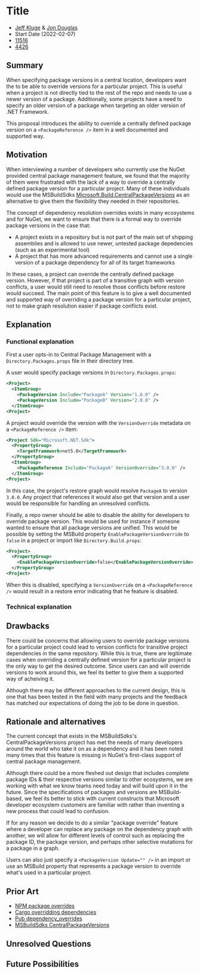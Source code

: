 # Title

- [Jeff Kluge](https://github.com/jeffkl) & [Jon Douglas](https://github.com/jondouglas)
- Start Date (2022-02-07)
- [11516](https://github.com/NuGet/Home/issues/11516)
- [4426](https://github.com/NuGet/NuGet.Client/pull/4426)

## Summary

<!-- One-paragraph description of the proposal. -->
When specifying package versions in a central location, developers want the to be able to override versions for a particular project.  This is useful when a project is not directly tied to the rest of the repo and needs to use a newer version of a package.  Additionally, some projects have a need to specify an older version of a package when targeting an older version of .NET Framework.

This proposal introduces the ability to override a centrally defined package version on a `<PackageReference />` item in a well documented and supported way.

## Motivation 

<!-- Why are we doing this? What pain points does this solve? What is the expected outcome? -->
When interviewing a number of developers who currently use the NuGet provided central package management feature, we found that the majority of them were frustrated with the lack of a way to override a centrally defined package version for a particular project. Many of these individuals would use the MSBuildSdks [Microsoft.Build.CentralPackageVersions](https://github.com/microsoft/msbuildsdks) as an alternative to give them the flexibility they needed in their repositories.

The concept of dependency resolution overrides exists in many ecosystems and for NuGet, we want to ensure that there is a formal way to override package versions in the case that:

- A project exists in a repository but is not part of the main set of shipping assemblies and is allowed to use newer, untested package depedencies (such as an experimental tool)
- A project that has more advanced requirements and cannot use a single version of a package dependency for all of its target frameworks

In these cases, a project can override the centrally defined package version.  However, if that project is part of a transitive graph with version conflicts, a user would still need to resolve those conflicts before restore would succeed.  The main point of this feature is to give a well documented and supported way of overriding a package version for a particular project, not to make graph resolution easier if package conflicts exist.  

## Explanation

### Functional explanation

<!-- Explain the proposal as if it were already implemented and you're teaching it to another person. -->
<!-- Introduce new concepts, functional designs with real life examples, and low-fidelity mockups or  pseudocode to show how this proposal would look. -->

First a user opts-in to Central Package Management with a `Directory.Packages.props` file in their directory tree.

A user would specify package versions in `Directory.Packages.props`:

```xml
<Project>
  <ItemGroup>
    <PackageVersion Include="PackageA" Version="1.0.0" />
    <PackageVersion Include="PackageB" Version="2.0.0" />
  </ItemGroup>
<Project>
```

A project would override the version with the `VersionOverride` metadata on a `<PackageReference />` item:

```xml
<Project Sdk="Microsoft.NET.Sdk">
  <PropertyGroup>
    <TargetFramework>net5.0</TargetFramework>
  </PropertyGroup>
  <ItemGroup>
    <PackageReference Include="PackageA" VersionOverride="3.0.0" />
  </ItemGroup>
<Project>
```

In this case, the project's restore graph would resolve `PackageA` to version `3.0.0`. Any project that references it would also get that version and a user would be responsible for handling an unresolved conflicts.

Finally, a repo owner should be able to disable the ability for developers to override package version. This would be used for instance if someone wanted to ensure that all package versions are unified. This would be possible by setting the MSBuild property `EnablePackageVersionOverride` to `false` in a project or import like `Directory.Build.props`:

```xml
<Project>
  <PropertyGroup>
    <EnablePackageVersionOverride>false</EnablePackageVersionOverride>
  </PropertyGroup>
<Project>
```

When this is disabled, specifying a `VersionOverride` on a `<PackageReference />` would result in a restore error indicating that he feature is disabled.

### Technical explanation

<!-- Explain the proposal in sufficient detail with implementation details, interaction models, and clarification of corner cases. -->

## Drawbacks

<!-- Why should we not do this? -->
There could be concerns that allowing users to override package versions for a particular project could lead to version conflicts for transitive project dependencies in the same repository.  While this is true, there are legitimate cases when overriding a centrally defined version for a particular project is the only way to get the desired outcome.  Since users can and will override versions to work around this, we feel its better to give them a supported way of acheiving it.

Although there may be different approaches to the current design, this is one that has been tested in the field with many projects and the feedback has matched our expectations of doing the job to be done in question.

## Rationale and alternatives

<!-- Why is this the best design compared to other designs? -->
<!-- What other designs have been considered and why weren't they chosen? -->
<!-- What is the impact of not doing this? -->
The current concept that exists in the MSBuildSdks's CentralPackageVersions project has met the needs of many developers around the world who take it on as a dependency and it has been noted many times that this feature is missing in NuGet's first-class support of central package management.

Although there could be a more fleshed out design that includes complete package IDs & their respective versions similar to other ecosystems, we are working with what we know teams need today and will build upon it in the future.   Since the specifications of packages and versions are MSBuild-based, we feel its better to stick with current constructs that Microsoft developer ecosystem customers are familiar with rather than inventing a new process that could lead to confusion.

If for any reason we decide to do a similar "package override" feature where a developer can replace any package on the dependency graph with another, we will allow for different levels of control such as replacing the package ID, the package version, and perhaps other selective mutations for a package in a graph.

Users can also just specify a `<PackageVersion Update="" />` in an import or use an MSBuild property that represents a package version to override what's used in a particular project.

## Prior Art

<!-- What prior art, both good and bad are related to this proposal? -->
<!-- Do other features exist in other ecosystems and what experience have their community had? -->
<!-- What lessons from other communities can we learn from? -->
<!-- Are there any resources that are relevant to this proposal? -->

- [NPM package overrides](https://github.com/npm/rfcs/blob/main/accepted/0036-overrides.md)
- [Cargo overridding dependencies](https://doc.rust-lang.org/cargo/reference/overriding-dependencies.html)
- [Pub dependency_overrides](https://www.dartlang.org/tools/pub/dependencies#dependency-overrides)
- [MSBuildSdks CentralPackageVersions](https://github.com/microsoft/MSBuildSdks/tree/main/src/CentralPackageVersions#overriding-a-packagereference-version)

## Unresolved Questions

<!-- What parts of the proposal do you expect to resolve before this gets accepted? -->
<!-- What parts of the proposal need to be resolved before the proposal is stabilized? -->
<!-- What related issues would you consider out of scope for this proposal but can be addressed in the future? -->

## Future Possibilities

<!-- What future possibilities can you think of that this proposal would help with? -->


